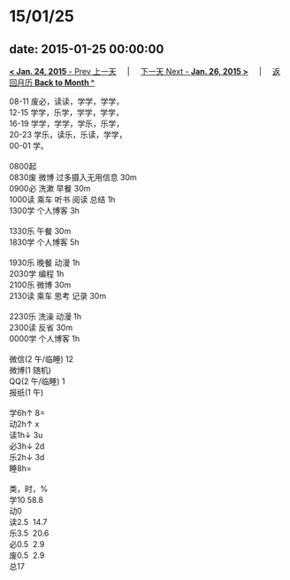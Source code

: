# 15/01/25

date: 2015-01-25 00:00:00
---
[**< Jan. 24, 2015** - Prev 上一天](/lifelogs/2015/01/d24.html) &nbsp; &nbsp; | &nbsp; &nbsp; [下一天 Next - **Jan. 26, 2015 >**](/lifelogs/2015/01/d26.html) &nbsp; &nbsp; |  &nbsp; &nbsp; [返回月历 **Back to Month ^**](/lifelogs/2015/01/index.html)
<br/><div>08-11 废必，读读，学学，学学，</div><div>12-15 学学，乐学，学学，学学，<br/>16-19 学学，学学，学乐，乐学，<br/>20-23 学乐，读乐，乐读，学学，</div><div>00-01 学。<br/><div><br/></div>0800起<br/>0830废 微博 过多摄入无用信息 30m</div><div>0900必 洗漱 早餐 30m<br/>1000读 乘车 听书 阅读 总结 1h<br/>1300学 个人博客 3h<div><br/></div>1330乐 午餐 30m</div><div>1830学 个人博客 5h</div><div><br/>1930乐 晚餐 动漫 1h</div><div>2030学 编程 1h</div><div>2100乐 微博 30m</div><div>2130读 乘车 思考 记录 30m</div><div><br/></div><div>2230乐 洗澡 动漫 1h</div><div>2300读 反省 30m</div><div>0000学 个人博客 1h</div><div><div><br/></div><div>微信(2 午/临睡) 12</div>微博(1 随机) <br/>QQ(2 午/临睡) 1<br/>报纸(1 午) <div><br/></div>学6h↑ 8=<br/>动2h↑ x<br/>读1h↓ 3u<br/>必3h↓ 2d<br/>乐2h↓ 3d<br/>睡8h=<div><br/></div>类，时，%<br/>学10 58.8<br/>动0<br/>读2.5  14.7<br/>乐3.5  20.6<br/>必0.5  2.9<br/>废0.5  2.9<br/>总17</div>
